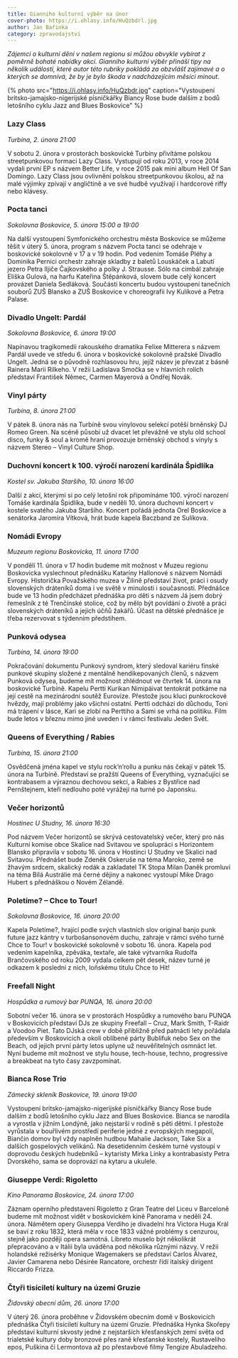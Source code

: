 ```yaml
---
title: Gianniho kulturní výběr na únor
cover-photo: https://i.ohlasy.info/HuQzbdrl.jpg
author: Jan Bařinka
category: zpravodajství
---
```


*Zájemci o kulturní dění v našem regionu si můžou obvykle vybírat z poměrně bohaté nabídky akcí. Gianniho kulturní výběr přináší tipy na několik událostí, které autor této rubriky pokládá za obzvlášť zajímavé a o kterých se domnívá, že by je bylo škoda v nadcházejícím měsíci minout.*

{% photo src="https://i.ohlasy.info/HuQzbdr.jpg" caption="Vystoupení britsko-jamajsko-nigerijské písničkářky Biancy Rose bude dalším z bodů letošního cyklu Jazz and Blues Boskovice" %}

### Lazy Class

*Turbína, 2. února 21:00*

V sobotu 2. února v prostorách boskovické Turbíny přivítáme polskou streetpunkovou formaci Lazy Class. Vystupují od roku 2013, v roce 2014 vydali první EP s názvem Better Life, v roce 2015 pak mini album Hell Of San Domingo. Lazy Class jsou ovlivnění polskou streetpunkovou školou, až na malé výjimky zpívají v angličtině a ve své hudbě využívají i hardcorové riffy nebo klávesy.

### Pocta tanci

*Sokolovna Boskovice, 5. února 15:00 a 19:00*

Na další vystoupení Symfonického orchestru města Boskovice se můžeme těšit v úterý 5. února, program s názvem Pocta tanci se odehraje v boskovické sokolovně v 17 a v 19 hodin. Pod vedením Tomáše Pléhy a Dominika Pernici orchestr zahraje skladby z baletů Louskáček a Labutí jezero Petra Iljiče Čajkovského a polky J. Strausse. Sólo na cimbál zahraje Eliška Gulová, na harfu Kateřina Štěpánková, slovem bude celý koncert provázet Daniela Sedláková. Součástí koncertu budou vystoupení tanečních souborů ZUŠ Blansko a ZUŠ Boskovice v choreografii Ivy Kulíkové a Petra Palase.

### Divadlo Ungelt: Pardál

*Sokolovna Boskovice, 6. února 19:00*

Napínavou tragikomedii rakouského dramatika Felixe Mitterera s názvem Pardál uvede ve středu 6. února v boskovické sokolovně pražské Divadlo Ungelt. Jedná se o původně rozhlasovou hru, jejíž název je převzat z básně Rainera Marii Rilkeho. V režii Ladislava Smočka se v hlavních rolích představí František Němec, Carmen Mayerová a Ondřej Novák.

### Vinyl párty

*Turbína, 8. února 21:00*

V pátek 8. února nás na Turbíně svou vinylovou selekcí potěší brněnský DJ Romeo Green. Na scéně působí už dvacet let převážně ve stylu old school disco, funky & soul a kromě hraní provozuje brněnský obchod s vinyly s názvem Stereo – Vinyl Culture Shop.

### Duchovní koncert k 100. výročí narození kardinála Špidlíka

*Kostel sv. Jakuba Staršího, 10. února 16:00*

Další z akcí, kterými si po celý letošní rok připomínáme 100. výročí narození Tomáše kardinála Špidlíka, bude v neděli 10. února duchovní koncert v kostele svatého Jakuba Staršího. Koncert pořádá jednota Orel Boskovice a senátorka Jaromíra Vítková, hrát bude kapela Baczband ze Sulíkova.

### Nomádi Evropy

*Muzeum regionu Boskovicka, 11. února 17:00*

V pondělí 11. února v 17 hodin budeme mít možnost v Muzeu regionu Boskovicka vyslechnout přednášku Kataríny Hallonové s názvem Nomádi Evropy. Historička Považského muzea v Žilině představí život, práci i osudy slovenských dráteníků doma i ve světě v minulosti i současnosti. Přednášce bude ve 13 hodin předcházet přednáška pro děti s názvem Já jsem dobrý řemeslník z té Trenčínské stolice, což by mělo být povídání o životě a práci slovenských dráteníků a jejich účňů žakářů. Účast na dětské přednášce je třeba rezervovat s týdenním předstihem.

### Punková odysea

*Turbína, 14. února 19:00*

Pokračování dokumentu Punkový syndrom, který sledoval kariéru finské punkové skupiny složené z mentálně hendikepovaných členů, s názvem Punková odysea, budeme mít možnost zhlédnout ve čtvrtek 14. února na boskovické Turbíně. Kapelu Pertti Kurikan Nimipäivat tentokrát potkáme na její cestě na mezinárodní soutěž Eurovize. Přestože jsou kluci punkrockové hvězdy, mají problémy jako všichni ostatní. Pertti odchází do důchodu, Toni má trápení v lásce, Kari se zlobí na Perttiho a Sami se vrhá na politiku. Film bude letos v březnu mimo jiné uveden i v rámci festivalu Jeden Svět.

### Queens of Everything / Rabies

*Turbína, 15. února 21:00*

Osvědčená jména kapel ve stylu rock’n’rollu a punku nás čekají v pátek 15. února na Turbíně. Představí se pražští Queens of Everything, vyznačující se kontrabasem a výraznou dechovou sekcí, a Rabies z Bystřice nad Pernštejnem, kteří nedlouho poté vyrážejí na turné po Japonsku.

### Večer horizontů

*Hostinec U Studny, 16. února 16:30*

Pod názvem Večer horizontů se skrývá cestovatelský večer, který pro nás  Kulturní komise obce Skalice nad Svitavou ve spolupráci s Horizontem Blansko připravila v sobotu 16. února v Hostinci U Studny ve Skalici nad Svitavou. Přednášet bude Zdeněk Oskeruše na téma Maroko, země se žhavým srdcem, skalický rodák a zakladatel TK Stopa Milan Daněk promluví na téma Bílá Austrálie má černé dějiny a nakonec vystoupí Mike Drago Hubert s přednáškou o Novém Zélandě.

### Poletíme? – Chce to Tour!

*Sokolovna Boskovice, 16. února 20:00*

Kapela Poletíme?, hrající podle svých vlastních slov original banjo punk future jazz kántry v turbošansonovém duchu, zahraje v rámci svého turné Chce to Tour! v boskovické sokolovně v sobotu 16. února. Kapela pod vedením kapelníka, zpěváka, textaře, ale také výtvarníka Rudolfa Brančovského od roku 2009 vydala celkem pět desek, název turné je odkazem k poslední z nich, loňskému titulu Chce to Hit!

### Freefall Night

*Hospůdka a rumový bar PUNQA, 16. února 20:00*

Sobotní večer 16. února se v prostorách Hospůdky a rumového baru PUNQA v Boskovicích představí DJs ze skupiny Freefall – Cruz, Mark Smith, T-Raidr a Voodoo Piet. Tato DJská crew v době přibližně před patnácti lety pořádala především v Boskovicích a okolí oblíbené párty Bublifuk nebo Sex on the Beach, od jejich první párty letos uplyne už neuvěřitelných osmnáct let. Nyní budeme mít možnost ve stylu house, tech-house, techno, progressive a breakbeat na tyto časy zavzpomínat.

### Bianca Rose Trio

*Zámecký skleník Boskovice, 19. února 19:00*

Vystoupení britsko-jamajsko-nigerijské písničkářky Biancy Rose bude dalším z bodů letošního cyklu Jazz and Blues Boskovice. Bianca se narodila a vyrostla v jižním Londýně, jako nejstarší v rodině s pěti dětmi. I přestože vyrůstala v bouřlivém prostředí periferie jedné z evropských megapolí, Biančin domov byl vždy naplněn hudbou Mahalie Jackson, Take Six a dalších gospelových velikánů. Na desetidenním českém turné vystoupí v doprovodu českých hudebníků – kytaristy Mirka Linky a kontrabasisty Petra Dvorského, sama se doprovází na kytaru a ukulele.

### Giuseppe Verdi: Rigoletto

*Kino Panorama Boskovice, 24. února 17:00*

Záznam operního představení Rigoletto z Gran Teatre del Liceu v Barceloně budeme mít možnost vidět v boskovickém kině Panorama v neděli 24. února. Námětem opery Giuseppa Verdiho je divadelní hra Victora Huga Král se baví z roku 1832, která měla v roce 1833 vážné problémy s cenzurou, stejně jako později opera samotná. Libreto muselo být několikrát přepracováno a v Itálii byla uváděna pod několika různými názvy. V režii holandské režisérky Monique Wagemakers se představí Carlos Álvarez, Javier Camarena nebo Désirée Rancatore, orchestr řídí italský dirigent Riccardo Frizza.

### Čtyři tisíciletí kultury na území Gruzie

*Židovský obecní dům, 26. února 17:00*

V úterý 26. února proběhne v Židovském obecním domě v Boskovicích přednáška Čtyři tisíciletí kultury na území Gruzie. Přednáška Hynka Skořepy představí kulturní skvosty jedné z nejstarších křesťanských zemí světa od trialetské kultury doby bronzové přes raně křesťanské kostely, Rustaveliho epos, Puškina či Lermontova až po přestavbové filmy Tengize Abuladzeho.

